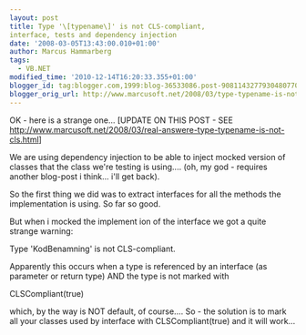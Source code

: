 ```yaml
---
layout: post
title: Type '\[typename\]' is not CLS-compliant,
interface, tests and dependency injection
date: '2008-03-05T13:43:00.010+01:00'
author: Marcus Hammarberg
tags:
  - VB.NET
modified_time: '2010-12-14T16:20:33.355+01:00'
blogger_id: tag:blogger.com,1999:blog-36533086.post-9081143277930480770
blogger_orig_url: http://www.marcusoft.net/2008/03/type-typename-is-not-cls-compliant.html
---
```


OK - here is a strange one...
\[UPDATE ON THIS POST - SEE
<http://www.marcusoft.net/2008/03/real-answere-type-typename-is-not-cls.html>\]

We are using dependency injection to be able to inject mocked version of
classes that the class we're testing is using.... (oh, my god - requires
another blog-post i think... i'll get back).

So the first thing we did was to extract interfaces for all the methods
the implementation is using. So far so good.

But when i mocked the implement ion of the interface we got a quite
strange warning:

   Type 'KodBenamning' is not CLS-compliant.

Apparently this occurs when a type is referenced by an interface (as
parameter or return type) AND the type is not marked with

   CLSCompliant(true)

which, by the way is NOT default, of course.... So - the solution is to
mark all your classes used by interface with CLSCompliant(true) and it
will work...
